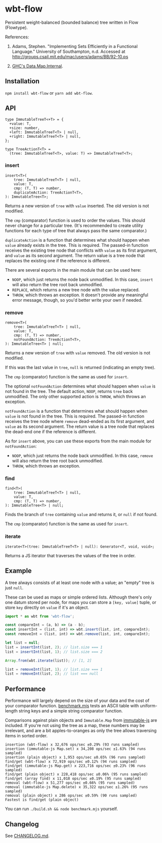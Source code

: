 # wbt-flow

Persistent weight-balanced (bounded balance) tree written in Flow (Flowtype).

References:

 1. Adams, Stephen.
    "Implementing Sets Efficiently in a Functional Language."
    University of Southampton, n.d.
    Accessed at http://groups.csail.mit.edu/mac/users/adams/BB/92-10.ps

 2. [GHC's Data.Map.Internal](https://gitlab.haskell.org/ghc/packages/containers/-/blob/f00aa02/containers/src/Data/Map/Internal.hs).

## Installation

`npm install wbt-flow` or `yarn add wbt-flow`.

## API

```
type ImmutableTreeT<+T> = {
  +value: T,
  +size: number,
  +left: ImmutableTreeT<T> | null,
  +right: ImmutableTreeT<T> | null,
};

type TreeActionT<T> =
  (tree: ImmutableTreeT<T>, value: T) => ImmutableTreeT<T>;
```

### insert

```
insert<T>(
    tree: ImmutableTreeT<T> | null,
    value: T,
    cmp: (T, T) => number,
    duplicateAction: TreeActionT<T>,
): ImmutableTree<T>;
```

Returns a new version of `tree` with `value` inserted.  The old version is not
modified.

The `cmp` (comparator) function is used to order the values.  This should never
change for a particular tree.  (It's recommended to create utility functions
for each type of tree that always pass the same comparator.)

`duplicateAction` is a function that determines what should happen when `value`
already exists in the tree.  This is required.  The passed-in function receives
the existing tree node that conflicts with `value` as its first argument, and
`value` as its second argument.  The return value is a tree node that replaces
the existing one if the reference is different.

There are several exports in the main module that can be used here:

 * `NOOP`, which just returns the node back unmodified.  In this case, `insert`
   will also return the tree root back unmodified.
 * `REPLACE`, which returns a new tree node with the value replaced.
 * `THROW`, which throws an exception.  It doesn't provide any meaningful error
   message, though, so you'd better write your own if needed.

### remove

```
remove<T>(
    tree: ImmutableTreeT<T> | null,
    value: T,
    cmp: (T, T) => number,
    notFoundAction: TreeActionT<T>,
): ImmutableTree<T> | null;
```

Returns a new version of `tree` with `value` removed.  The old version is not
modified.

If this was the last value in `tree`, `null` is returned (indicating an empty
tree).

The `cmp` (comparator) function is the same as used for `insert`.

The optional `notFoundAction` determines what should happen when `value`
is not found in the tree.  The default action, `NOOP`, returns `tree` back
unmodified.  The only other supported action is `THROW`, which throws an
exception.

`notFoundAction` is a function that determines what should happen when `value`
is not found in the tree.  This is required.  The passed-in function receives
the tree node where `remove` dead-ended as its first argument, and `value` as
its second argument.  The return value is a tree node that replaces the
dead-end one if the reference is different.

As for `insert` above, you can use these exports from the main module for
`notFoundAction`:

 * `NOOP`, which just returns the node back unmodified.  In this case, `remove`
   will also return the tree root back unmodified.
 * `THROW`, which throws an exception.

### find

```
find<T>(
    tree: ImmutableTreeT<T> | null,
    value: T,
    cmp: (T, T) => number,
): ImmutableTree<T> | null;
```

Finds the branch of `tree` containing `value` and returns it, or `null` if not
found.

The `cmp` (comparator) function is the same as used for `insert`.

### iterate

```
iterate<T>(tree: ImmutableTreeT<T> | null): Generator<T, void, void>;
```

Returns a JS iterator that traverses the values of the tree in order.

## Example

A tree always consists of at least one node with a value; an "empty" tree is
just `null`.

These can be used as maps or simple ordered lists.  Although there's only one
datum stored per node, for maps you can store a `[key, value]` tuple, or store
`key` directly on `value` if it's an object.


```JavaScript
import * as wbt from 'wbt-flow';

const compareInt = (a, b) => (a - b);
const insertInt = (list, int) => wbt.insert(list, int, compareInt);
const removeInt = (list, int) => wbt.remove(list, int, compareInt);

let list = null;
list = insertInt(list, 2); // list.size === 1
list = insertInt(list, 1); // list.size === 2

Array.from(wbt.iterate(list)); // [1, 2]

list = removeInt(list, 1); // list.size === 1
list = removeInt(list, 2); // list === null

```

## Performance

Performance will largely depend on the size of your data and the cost of your
comparator function.  [benchmark.mjs](benchmark.mjs) tests an ASCII table with
uniform-length string keys and a simple string comparator function.

Comparisons against plain objects and `Immutable.Map` from
[immutable-js](https://immutable-js.com/) are included.  If you're not using
the tree as a map, these numbers may be irrelevant, and are a bit
apples-to-oranges as only the tree allows traversing items in sorted order.


```
insertion (wbt-flow) x 32,676 ops/sec ±0.29% (93 runs sampled)
insertion (immutable-js Map.set) x 34,208 ops/sec ±1.63% (94 runs sampled)
insertion (plain object) x 1,953 ops/sec ±0.65% (96 runs sampled)
find/get (wbt-flow) x 72,919 ops/sec ±0.12% (94 runs sampled)
find/get (immutable-js Map.get) x 223,716 ops/sec ±0.23% (96 runs sampled)
find/get (plain object) x 228,418 ops/sec ±0.06% (95 runs sampled)
find/get (array find) x 11,018 ops/sec ±0.19% (95 runs sampled)
removal (wbt-flow) x 51,277 ops/sec ±0.66% (95 runs sampled)
removal (immutable-js Map.delete) x 35,322 ops/sec ±1.26% (95 runs sampled)
removal (plain object) x 286 ops/sec ±0.59% (90 runs sampled)
Fastest is find/get (plain object)
```

You can run `./build.sh && node benchmark.mjs` yourself.

## Changelog

See [CHANGELOG.md](CHANGELOG.md).
